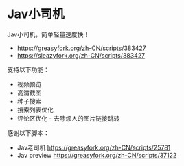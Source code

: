 # Jav小司机
Jav小司机，简单轻量速度快！

* https://greasyfork.org/zh-CN/scripts/383427
* https://sleazyfork.org/zh-CN/scripts/383427

支持以下功能：

* 视频预览
* 高清截图
* 种子搜索
* 搜索列表优化
* 评论区优化 - 去除烦人的图片链接跳转

感谢以下脚本：

* Jav老司机 https://greasyfork.org/zh-CN/scripts/25781
* Jav preview https://greasyfork.org/zh-CN/scripts/37122
